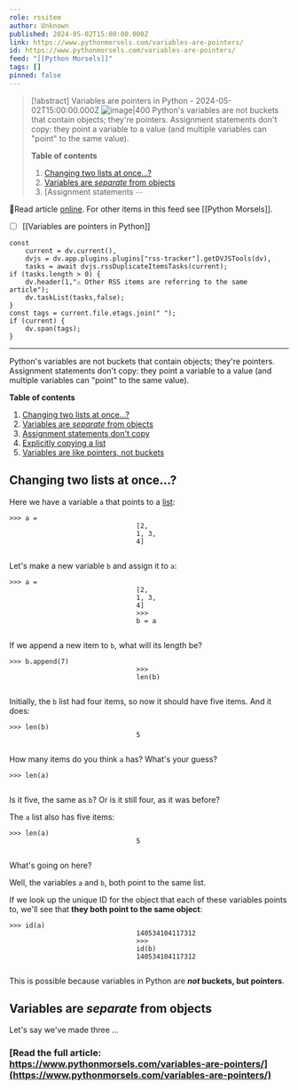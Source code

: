 ```yaml
---
role: rssitem
author: Unknown
published: 2024-05-02T15:00:00.000Z
link: https://www.pythonmorsels.com/variables-are-pointers/
id: https://www.pythonmorsels.com/variables-are-pointers/
feed: "[[Python Morsels]]"
tags: []
pinned: false
---
```


> [!abstract] Variables are pointers in Python - 2024-05-02T15:00:00.000Z
> <span class="rss-image">![image|400](https://i.vimeocdn.com/filter/overlay?src0=https%3A%2F%2Fi.vimeocdn.com%2Fvideo%2F1845329914-b5fa57ff219326904a95bd76a0f43718091a20347606e8c743228177821624c4-d_1920x1080&src1=http%3A%2F%2Ff.vimeocdn.com%2Fp%2Fimages%2Fcrawler_play.png)</span> Python's variables are not buckets that contain objects; they're pointers. Assignment statements don't copy: they point a variable to a value (and multiple variables can "point" to the same value).
> 
> **Table of contents**
> 
> 1. [Changing two lists at once...?](https://www.pythonmorsels.com/variables-are-pointers/#changing-two-lists-at-once)
> 2. [Variables are _separate_ from objects](https://www.pythonmorsels.com/variables-are-pointers/#variables-are-separate-from-objects)
> 3. [Assignment statements ⋯

🔗Read article [online](https://www.pythonmorsels.com/variables-are-pointers/). For other items in this feed see [[Python Morsels]].

- [ ] [[Variables are pointers in Python]]

~~~dataviewjs
const
    current = dv.current(),
	dvjs = dv.app.plugins.plugins["rss-tracker"].getDVJSTools(dv),
	tasks = await dvjs.rssDuplicateItemsTasks(current);
if (tasks.length > 0) {
	dv.header(1,"⚠ Other RSS items are referring to the same article");
    dv.taskList(tasks,false);
}
const tags = current.file.etags.join(" ");
if (current) {
	dv.span(tags);
}
~~~

- - -
Python's variables are not buckets that contain objects; they're pointers. Assignment statements don't copy: they point a variable to a value (and multiple variables can "point" to the same value).

**Table of contents**

1. [Changing two lists at once...?](https://www.pythonmorsels.com/variables-are-pointers/#changing-two-lists-at-once)
2. [Variables are _separate_ from objects](https://www.pythonmorsels.com/variables-are-pointers/#variables-are-separate-from-objects)
3. [Assignment statements don't copy](https://www.pythonmorsels.com/variables-are-pointers/#assignment-statements-dont-copy)
4. [Explicitly copying a list](https://www.pythonmorsels.com/variables-are-pointers/#explicitly-copying-a-list)
5. [Variables are like pointers, not buckets](https://www.pythonmorsels.com/variables-are-pointers/#variables-are-like-pointers-not-buckets)

## Changing two lists at once...?

Here we have a variable `a` that points to a [list](https://www.pythonmorsels.com/what-are-lists/):

```undefined
>>> a =
                                [2,
                                1, 3,
                                4]
                                
```

Let's make a new variable `b` and assign it to `a`:

```undefined
>>> a =
                                [2,
                                1, 3,
                                4]
                                >>>
                                b = a
                                
```

If we append a new item to `b`, what will its length be?

```undefined
>>> b.append(7)
                                >>>
                                len(b)
                                
```

Initially, the `b` list had four items, so now it should have five items. And it does:

```undefined
>>> len(b)
                                5
                                
```

How many items do you think `a` has? What's your guess?

```undefined
>>> len(a)
                                
```

Is it five, the same as `b`? Or is it still four, as it was before?

The `a` list also has five items:

```undefined
>>> len(a)
                                5
                                
```

What's going on here?

Well, the variables `a` and `b`, both point to the same list.

If we look up the unique ID for the object that each of these variables points to, we'll see that **they both point to the same object**:

```undefined
>>> id(a)
                                140534104117312
                                >>>
                                id(b)
                                140534104117312
                                
```

This is possible because variables in Python are **_not_ buckets, but pointers**.

## Variables are _separate_ from objects

Let's say we've made three …

### [Read the full article: https://www.pythonmorsels.com/variables-are-pointers/](https://www.pythonmorsels.com/variables-are-pointers/)